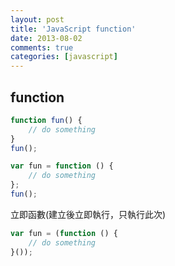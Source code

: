 ```yaml
---
layout: post
title: 'JavaScript function'
date: 2013-08-02
comments: true
categories: [javascript]
---
```

## function

```javascript
function fun() {
	// do something
}
fun();
```

```javascript
var fun = function () {
    // do something
};
fun();
```

立即函數(建立後立即執行，只執行此次)

```javascript
var fun = (function () {
    // do something
}());
```
